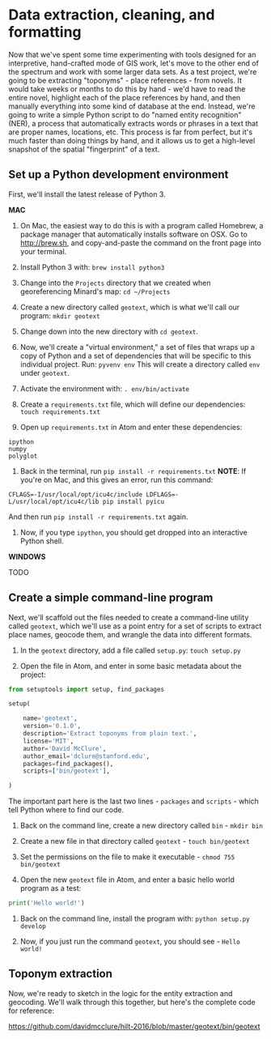 # Data extraction, cleaning, and formatting

Now that we've spent some time experimenting with tools designed for an interpretive, hand-crafted mode of GIS work, let's move to the other end of the spectrum and work with some larger data sets. As a test project, we're going to be extracting "toponyms" - place references - from novels. It would take weeks or months to do this by hand - we'd have to read the entire novel, highlight each of the place references by hand, and then manually everything into some kind of database at the end. Instead, we're going to write a simple Python script to do "named entity recognition" (NER), a process that automatically extracts words or phrases in a text that are proper names, locations, etc. This process is far from perfect, but it's much faster than doing things by hand, and it allows us to get a high-level snapshot of the spatial "fingerprint" of a text.

## Set up a Python development environment

First, we'll install the latest release of Python 3.

**MAC**

1. On Mac, the easiest way to do this is with a program called Homebrew, a package manager that automatically installs software on OSX. Go to http://brew.sh, and copy-and-paste the command on the front page into your terminal.

1. Install Python 3 with: `brew install python3`

1. Change into the `Projects` directory that we created when georeferencing Minard's map: `cd ~/Projects`

1. Create a new directory called `geotext`, which is what we'll call our program: `mkdir geotext`

1. Change down into the new directory with `cd geotext`.

1. Now, we'll create a "virtual environment," a set of files that wraps up a copy of Python and a set of dependencies that will be specific to this individual project. Run: `pyvenv env` This will create a directory called `env` under `geotext`.

1. Activate the environment with: `. env/bin/activate`

1. Create a `requirements.txt` file, which will define our dependencies: `touch requirements.txt`

1. Open up `requirements.txt` in Atom and enter these dependencies:

  ```
  ipython
  numpy
  polyglot
  ```

1. Back in the terminal, run `pip install -r requirements.txt` **NOTE**: If you're on Mac, and this gives an error, run this command:

  `CFLAGS=-I/usr/local/opt/icu4c/include LDFLAGS=-L/usr/local/opt/icu4c/lib pip install pyicu`

  And then run `pip install -r requirements.txt` again.

1. Now, if you type `ipython`, you should get dropped into an interactive Python shell.

**WINDOWS**

TODO

## Create a simple command-line program

Next, we'll scaffold out the files needed to create a command-line utility called `geotext`, which we'll use as a point entry for a set of scripts to extract place names, geocode them, and wrangle the data into different formats.

1. In the `geotext` directory, add a file called `setup.py`: `touch setup.py`

1. Open the file in Atom, and enter in some basic metadata about the project:

  ```python
  from setuptools import setup, find_packages

  setup(

      name='geotext',
      version='0.1.0',
      description='Extract toponyms from plain text.',
      license='MIT',
      author='David McClure',
      author_email='dclure@stanford.edu',
      packages=find_packages(),
      scripts=['bin/geotext'],

  )
  ```

  The important part here is the last two lines - `packages` and `scripts` - which tell Python where to find our code.

1. Back on the command line, create a new directory called `bin` - `mkdir bin`

1. Create a new file in that directory called `geotext` - `touch bin/geotext`

1. Set the permissions on the file to make it executable - `chmod 755 bin/geotext`

1. Open the new `geotext` file in Atom, and enter a basic hello world program as a test:

  ```python
  print('Hello world!')
  ```

1. Back on the command line, install the program with: `python setup.py develop`

1. Now, if you just run the command `geotext`, you should see - `Hello world!`

## Toponym extraction

Now, we're ready to sketch in the logic for the entity extraction and geocoding. We'll walk through this together, but here's the complete code for reference:

https://github.com/davidmcclure/hilt-2016/blob/master/geotext/bin/geotext

